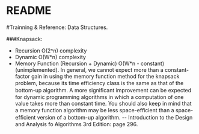 # README #

#Trainning & Reference: Data Structures.

###Knapsack: 
- Recursion O(2^n) complexity
- Dynamic O(W*n) complexity
- Memory Function (Recursion + Dynamic) O(W*n - constant) (unimplemented). In general, we cannot expect more than a constant-factor gain in using the memory function method for the knapsack problem, because its time efﬁciency class is the same as that of the bottom-up algorithm. A more signiﬁcant improvement can be expected for dynamic programming algorithms in which a computation of one value takes more than constant time. You should also keep in mind that a memory function algorithm may be less space-efﬁcient than a space-efﬁcient version of a bottom-up algorithm. -- Introduction to the Design and Analysis fo Algorithms 3rd Edition: page 296.
